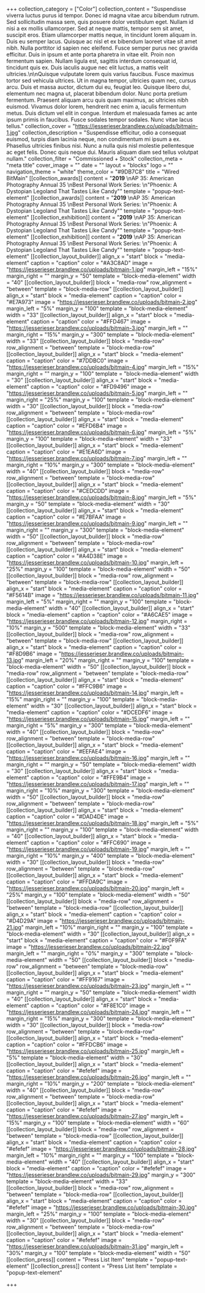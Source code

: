 +++
collection_category = ["Color"]
collection_content = "Suspendisse viverra luctus purus id tempor. Donec id magna vitae arcu bibendum rutrum. Sed sollicitudin massa sem, quis posuere dolor vestibulum eget. Nullam id nisi a ex mollis ullamcorper. Sed at neque mattis, tempor sem sit amet, suscipit eros. Etiam ullamcorper mattis neque, in tincidunt lorem aliquam in. Duis eu semper lacus. Quisque ac nisl et ex bibendum laoreet vitae sit amet nibh. Nulla porttitor id sapien nec eleifend. Fusce semper purus nec gravida efficitur. Duis in ipsum et ante porta pharetra in vitae elit. Proin non fermentum sapien. Nullam ligula est, sagittis interdum consequat id, tincidunt quis ex. Duis iaculis augue nec elit luctus, a mattis velit ultricies.\n\nQuisque vulputate lorem quis varius faucibus. Fusce maximus tortor sed vehicula ultrices. Ut in magna tempor, ultricies quam nec, cursus arcu. Duis et massa auctor, dictum dui eu, feugiat leo. Quisque libero dui, elementum nec magna ut, placerat bibendum dolor. Nunc porta pretium fermentum. Praesent aliquam arcu quis quam maximus, ac ultricies nibh euismod. Vivamus dolor lorem, hendrerit nec enim a, iaculis fermentum metus. Duis dictum vel elit in congue. Interdum et malesuada fames ac ante ipsum primis in faucibus. Fusce sodales tempor sodales. Nunc vitae lacus tellus."
collection_cover = "https://jesserieser.brandlew.co/uploads/bitmain-1.jpg"
collection_description = "Suspendisse efficitur, odio a consequat euismod, turpis diam lacinia neque, non condimentum mi ipsum a ex. Phasellus ultricies finibus nisi. Nunc a nulla quis nisl molestie pellentesque ac eget felis. Donec quis neque dui. Mauris aliquam diam sed tellus volutpat nullam."
collection_filter = "Commissioned + Stock"
collection_meta = "meta title"
cover_image = ""
date = ""
layout = "blocks"
logo = ""
navigation_theme = "white"
theme_color = "#9DB7C8"
title = "Wired BitMain"
[[collection_awards]]
content = "**2019**  \nAP 35: American Photography Annual 35  \nBest Personal Work Series:  \n\"Phoenix: A Dystopian Legoland That Tastes Like Candy\""
template = "popup-text-element"
[[collection_awards]]
content = "**2019**  \nAP 35: American Photography Annual 35  \nBest Personal Work Series:  \n\"Phoenix: A Dystopian Legoland That Tastes Like Candy\""
template = "popup-text-element"
[[collection_exhibition]]
content = "**2019**  \nAP 35: American Photography Annual 35  \nBest Personal Work Series:  \n\"Phoenix: A Dystopian Legoland That Tastes Like Candy\""
template = "popup-text-element"
[[collection_exhibition]]
content = "**2019**  \nAP 35: American Photography Annual 35  \nBest Personal Work Series:  \n\"Phoenix: A Dystopian Legoland That Tastes Like Candy\""
template = "popup-text-element"
[[collection_layout_builder]]
align_x = "start"
block = "media-element"
caption = "caption"
color = "#A3C8AD"
image = "https://jesserieser.brandlew.co/uploads/bitmain-1.jpg"
margin_left = "15%"
margin_right = ""
margin_y = "50"
template = "block-media-element"
width = "40"
[[collection_layout_builder]]
block = "media-row"
row_alignment = "between"
template = "block-media-row"
[[collection_layout_builder]]
align_x = "start"
block = "media-element"
caption = "caption"
color = "#E7A973"
image = "https://jesserieser.brandlew.co/uploads/bitmain-2.jpg"
margin_left = "5%"
margin_y = "100"
template = "block-media-element"
width = "33"
[[collection_layout_builder]]
align_x = "start"
block = "media-element"
caption = "caption"
color = "#FFD467"
image = "https://jesserieser.brandlew.co/uploads/bitmain-3.jpg"
margin_left = ""
margin_right = "15%"
margin_y = "300"
template = "block-media-element"
width = "33"
[[collection_layout_builder]]
block = "media-row"
row_alignment = "between"
template = "block-media-row"
[[collection_layout_builder]]
align_x = "start"
block = "media-element"
caption = "caption"
color = "#7DDBC0"
image = "https://jesserieser.brandlew.co/uploads/bitmain-4.jpg"
margin_left = "15%"
margin_right = ""
margin_y = "100"
template = "block-media-element"
width = "30"
[[collection_layout_builder]]
align_x = "start"
block = "media-element"
caption = "caption"
color = "#FD9496"
image = "https://jesserieser.brandlew.co/uploads/bitmain-5.jpg"
margin_left = ""
margin_right = "25%"
margin_y = "100"
template = "block-media-element"
width = "30"
[[collection_layout_builder]]
block = "media-row"
row_alignment = "between"
template = "block-media-row"
[[collection_layout_builder]]
align_x = "start"
block = "media-element"
caption = "caption"
color = "#EFD6B4"
image = "https://jesserieser.brandlew.co/uploads/bitmain-6.jpg"
margin_left = "5%"
margin_y = "100"
template = "block-media-element"
width = "33"
[[collection_layout_builder]]
align_x = "start"
block = "media-element"
caption = "caption"
color = "#E1EA6D"
image = "https://jesserieser.brandlew.co/uploads/bitmain-7.jpg"
margin_left = ""
margin_right = "10%"
margin_y = "300"
template = "block-media-element"
width = "40"
[[collection_layout_builder]]
block = "media-row"
row_alignment = "between"
template = "block-media-row"
[[collection_layout_builder]]
align_x = "start"
block = "media-element"
caption = "caption"
color = "#CEDCDD"
image = "https://jesserieser.brandlew.co/uploads/bitmain-8.jpg"
margin_left = "5%"
margin_y = "50"
template = "block-media-element"
width = "30"
[[collection_layout_builder]]
align_x = "start"
block = "media-element"
caption = "caption"
color = "#E7BFAA"
image = "https://jesserieser.brandlew.co/uploads/bitmain-9.jpg"
margin_left = ""
margin_right = ""
margin_y = "300"
template = "block-media-element"
width = "50"
[[collection_layout_builder]]
block = "media-row"
row_alignment = "between"
template = "block-media-row"
[[collection_layout_builder]]
align_x = "start"
block = "media-element"
caption = "caption"
color = "#A4D38E"
image = "https://jesserieser.brandlew.co/uploads/bitmain-10.jpg"
margin_left = "25%"
margin_y = "100"
template = "block-media-element"
width = "50"
[[collection_layout_builder]]
block = "media-row"
row_alignment = "between"
template = "block-media-row"
[[collection_layout_builder]]
align_x = "start"
block = "media-element"
caption = "caption"
color = "#F5614B"
image = "https://jesserieser.brandlew.co/uploads/bitmain-11.jpg"
margin_left = "5%"
margin_right = ""
margin_y = "100"
template = "block-media-element"
width = "40"
[[collection_layout_builder]]
align_x = "start"
block = "media-element"
caption = "caption"
color = "#A6CAE5"
image = "https://jesserieser.brandlew.co/uploads/bitmain-12.jpg"
margin_right = "10%"
margin_y = "500"
template = "block-media-element"
width = "33"
[[collection_layout_builder]]
block = "media-row"
row_alignment = "between"
template = "block-media-row"
[[collection_layout_builder]]
align_x = "start"
block = "media-element"
caption = "caption"
color = "#F8D9B6"
image = "https://jesserieser.brandlew.co/uploads/bitmain-13.jpg"
margin_left = "20%"
margin_right = ""
margin_y = "100"
template = "block-media-element"
width = "50"
[[collection_layout_builder]]
block = "media-row"
row_alignment = "between"
template = "block-media-row"
[[collection_layout_builder]]
align_x = "start"
block = "media-element"
caption = "caption"
color = "#FFC9B6"
image = "https://jesserieser.brandlew.co/uploads/bitmain-14.jpg"
margin_left = "15%"
margin_right = ""
margin_y = "100"
template = "block-media-element"
width = "30"
[[collection_layout_builder]]
align_x = "start"
block = "media-element"
caption = "caption"
color = "#DCEDF6"
image = "https://jesserieser.brandlew.co/uploads/bitmain-15.jpg"
margin_left = ""
margin_right = "5%"
margin_y = "300"
template = "block-media-element"
width = "40"
[[collection_layout_builder]]
block = "media-row"
row_alignment = "between"
template = "block-media-row"
[[collection_layout_builder]]
align_x = "start"
block = "media-element"
caption = "caption"
color = "#EEFAE4"
image = "https://jesserieser.brandlew.co/uploads/bitmain-16.jpg"
margin_left = ""
margin_right = ""
margin_y = "50"
template = "block-media-element"
width = "30"
[[collection_layout_builder]]
align_x = "start"
block = "media-element"
caption = "caption"
color = "#FFE9B4"
image = "https://jesserieser.brandlew.co/uploads/bitmain-17.jpg"
margin_left = ""
margin_right = "10%"
margin_y = "300"
template = "block-media-element"
width = "50"
[[collection_layout_builder]]
block = "media-row"
row_alignment = "between"
template = "block-media-row"
[[collection_layout_builder]]
align_x = "start"
block = "media-element"
caption = "caption"
color = "#DAD4DE"
image = "https://jesserieser.brandlew.co/uploads/bitmain-18.jpg"
margin_left = "5%"
margin_right = ""
margin_y = "100"
template = "block-media-element"
width = "40"
[[collection_layout_builder]]
align_x = "start"
block = "media-element"
caption = "caption"
color = "#FFC690"
image = "https://jesserieser.brandlew.co/uploads/bitmain-19.jpg"
margin_left = ""
margin_right = "10%"
margin_y = "400"
template = "block-media-element"
width = "30"
[[collection_layout_builder]]
block = "media-row"
row_alignment = "between"
template = "block-media-row"
[[collection_layout_builder]]
align_x = "start"
block = "media-element"
caption = "caption"
color = "#FFDA9C"
image = "https://jesserieser.brandlew.co/uploads/bitmain-20.jpg"
margin_left = "25%"
margin_y = "100"
template = "block-media-element"
width = "50"
[[collection_layout_builder]]
block = "media-row"
row_alignment = "between"
template = "block-media-row"
[[collection_layout_builder]]
align_x = "start"
block = "media-element"
caption = "caption"
color = "#D4D29A"
image = "https://jesserieser.brandlew.co/uploads/bitmain-21.jpg"
margin_left = "10%"
margin_right = ""
margin_y = "100"
template = "block-media-element"
width = "30"
[[collection_layout_builder]]
align_x = "start"
block = "media-element"
caption = "caption"
color = "#F0F9FA"
image = "https://jesserieser.brandlew.co/uploads/bitmain-22.jpg"
margin_left = ""
margin_right = "0%"
margin_y = "300"
template = "block-media-element"
width = "50"
[[collection_layout_builder]]
block = "media-row"
row_alignment = "between"
template = "block-media-row"
[[collection_layout_builder]]
align_x = "start"
block = "media-element"
caption = "caption"
color = "#FF9167"
image = "https://jesserieser.brandlew.co/uploads/bitmain-23.jpg"
margin_left = ""
margin_right = ""
margin_y = "50"
template = "block-media-element"
width = "40"
[[collection_layout_builder]]
align_x = "start"
block = "media-element"
caption = "caption"
color = "#F8E1C0"
image = "https://jesserieser.brandlew.co/uploads/bitmain-24.jpg"
margin_left = ""
margin_right = "15%"
margin_y = "300"
template = "block-media-element"
width = "30"
[[collection_layout_builder]]
block = "media-row"
row_alignment = "between"
template = "block-media-row"
[[collection_layout_builder]]
align_x = "start"
block = "media-element"
caption = "caption"
color = "#FFDCB6"
image = "https://jesserieser.brandlew.co/uploads/bitmain-25.jpg"
margin_left = "5%"
template = "block-media-element"
width = "30"
[[collection_layout_builder]]
align_x = "start"
block = "media-element"
caption = "caption"
color = "#efefef"
image = "https://jesserieser.brandlew.co/uploads/bitmain-26.jpg"
margin_left = ""
margin_right = "10%"
margin_y = "200"
template = "block-media-element"
width = "40"
[[collection_layout_builder]]
block = "media-row"
row_alignment = "between"
template = "block-media-row"
[[collection_layout_builder]]
align_x = "start"
block = "media-element"
caption = "caption"
color = "#efefef"
image = "https://jesserieser.brandlew.co/uploads/bitmain-27.jpg"
margin_left = "15%"
margin_y = "100"
template = "block-media-element"
width = "60"
[[collection_layout_builder]]
block = "media-row"
row_alignment = "between"
template = "block-media-row"
[[collection_layout_builder]]
align_x = "start"
block = "media-element"
caption = "caption"
color = "#efefef"
image = "https://jesserieser.brandlew.co/uploads/bitmain-28.jpg"
margin_left = "10%"
margin_right = ""
margin_y = "100"
template = "block-media-element"
width = "40"
[[collection_layout_builder]]
align_x = "start"
block = "media-element"
caption = "caption"
color = "#efefef"
image = "https://jesserieser.brandlew.co/uploads/bitmain-29.jpg"
margin_y = "300"
template = "block-media-element"
width = "33"
[[collection_layout_builder]]
block = "media-row"
row_alignment = "between"
template = "block-media-row"
[[collection_layout_builder]]
align_x = "start"
block = "media-element"
caption = "caption"
color = "#efefef"
image = "https://jesserieser.brandlew.co/uploads/bitmain-30.jpg"
margin_left = "25%"
margin_y = "100"
template = "block-media-element"
width = "30"
[[collection_layout_builder]]
block = "media-row"
row_alignment = "between"
template = "block-media-row"
[[collection_layout_builder]]
align_x = "start"
block = "media-element"
caption = "caption"
color = "#efefef"
image = "https://jesserieser.brandlew.co/uploads/bitmain-31.jpg"
margin_left = "30%"
margin_y = "100"
template = "block-media-element"
width = "50"
[[collection_press]]
content = "Press List Item"
template = "popup-text-element"
[[collection_press]]
content = "Press List Item"
template = "popup-text-element"

+++
